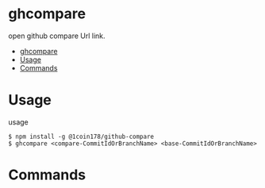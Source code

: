 ghcompare
=========

open github compare Url link.

<!-- toc -->
- [ghcompare](#ghcompare)
- [Usage](#usage)
- [Commands](#commands)
<!-- tocstop -->
# Usage
usage
```sh-session
$ npm install -g @1coin178/github-compare
$ ghcompare <compare-CommitIdOrBranchName> <base-CommitIdOrBranchName>

```
<!-- usagestop -->
# Commands
<!-- commands -->

<!-- commandsstop -->

